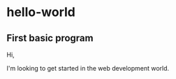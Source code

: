 # hello-world
First basic program
------------------
Hi,

I'm looking to get started in the web development world. 
